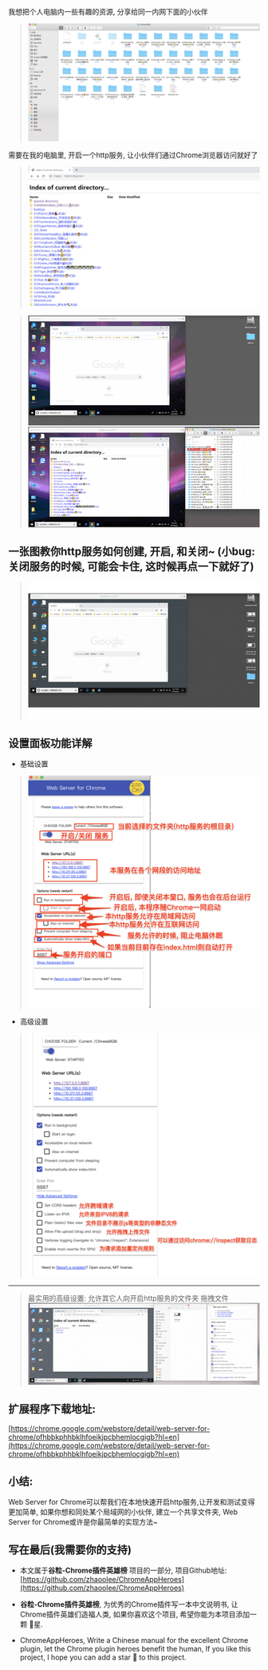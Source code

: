 我想把个人电脑内一些有趣的资源, 分享给同一内网下面的小伙伴

> ![](https://raw.githubusercontent.com/zhaoolee/GraphBed/master/zhaoolee_images000000/7b2a5e082a6c39ffbbcaecb1f7e2ae4b.png)

需要在我的电脑里, 开启一个http服务, 让小伙伴们通过Chrome浏览器访问就好了

> ![](https://raw.githubusercontent.com/zhaoolee/GraphBed/master/zhaoolee_images000000/996bfb95914981e9885b2e8b408203bf.png)

> ![](https://raw.githubusercontent.com/zhaoolee/GraphBed/master/zhaoolee_images000000/44120ea8b9b9703dc9663b83f8f21801.gif)
> ![001.gif](https://raw.githubusercontent.com/zhaoolee/GraphBed/master/zhaoolee_images000000/aea7b962edcbd585c049063af6754ed7.gif)

## 一张图教你http服务如何创建, 开启, 和关闭~ (小bug: 关闭服务的时候, 可能会卡住, 这时候再点一下就好了)

> ![](https://raw.githubusercontent.com/zhaoolee/GraphBed/master/zhaoolee_images000000/74d3eb882b103e0fb1e5e5dd651c052f.gif)

## 设置面板功能详解

- 基础设置

> ![](https://raw.githubusercontent.com/zhaoolee/GraphBed/master/zhaoolee_images000000/75aa6525ba6a63a94fc6b42bb7d03298.png)

- 高级设置

> ![](https://raw.githubusercontent.com/zhaoolee/GraphBed/master/zhaoolee_images000000/93d4a6d4480ea9cb5c68ba6a654cc023.png)

------

> 最实用的高级设置: 允许其它人向开启http服务的文件夹 拖拽文件
> ![](https://raw.githubusercontent.com/zhaoolee/GraphBed/master/zhaoolee_images000000/e7510477a04d781080f874c4f6a84719.gif)

## 扩展程序下载地址:

[https://chrome.google.com/webstore/detail/web-server-for-chrome/ofhbbkphhbklhfoeikjpcbhemlocgigb?hl=en](https://chrome.google.com/webstore/detail/web-server-for-chrome/ofhbbkphhbklhfoeikjpcbhemlocgigb?hl=en)

## 小结:

Web Server for Chrome可以帮我们在本地快速开启http服务,让开发和测试变得更加简单, 如果你想和同处某个局域网的小伙伴, 建立一个共享文件夹, Web Server for Chrome或许是你最简单的实现方法~ 

## 写在最后(我需要你的支持)

- 本文属于**谷粒-Chrome插件英雄榜** 项目的一部分, 项目Github地址: [https://github.com/zhaoolee/ChromeAppHeroes](https://github.com/zhaoolee/ChromeAppHeroes)

- **谷粒-Chrome插件英雄榜**, 为优秀的Chrome插件写一本中文说明书, 让Chrome插件英雄们造福人类, 如果你喜欢这个项目, 希望你能为本项目添加一颗 🌟星.

- ChromeAppHeroes, Write a Chinese manual for the excellent Chrome plugin, let the Chrome plugin heroes benefit the human, If you like this project, I hope you can add a star 🌟 to this project.
